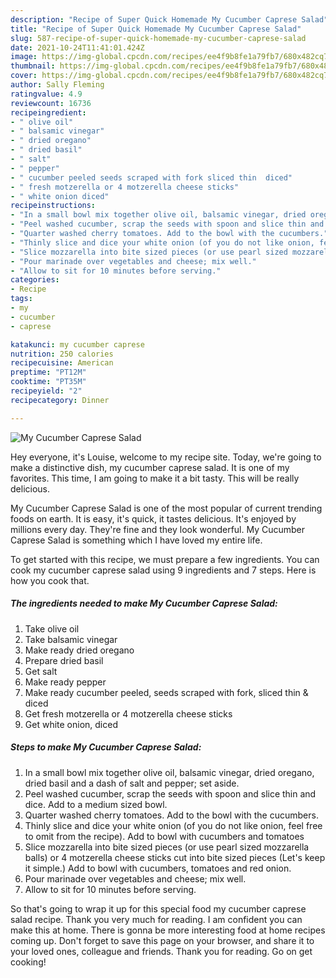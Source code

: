```yaml
---
description: "Recipe of Super Quick Homemade My Cucumber Caprese Salad"
title: "Recipe of Super Quick Homemade My Cucumber Caprese Salad"
slug: 587-recipe-of-super-quick-homemade-my-cucumber-caprese-salad
date: 2021-10-24T11:41:01.424Z
image: https://img-global.cpcdn.com/recipes/ee4f9b8fe1a79fb7/680x482cq70/my-cucumber-caprese-salad-recipe-main-photo.jpg
thumbnail: https://img-global.cpcdn.com/recipes/ee4f9b8fe1a79fb7/680x482cq70/my-cucumber-caprese-salad-recipe-main-photo.jpg
cover: https://img-global.cpcdn.com/recipes/ee4f9b8fe1a79fb7/680x482cq70/my-cucumber-caprese-salad-recipe-main-photo.jpg
author: Sally Fleming
ratingvalue: 4.9
reviewcount: 16736
recipeingredient:
- " olive oil"
- " balsamic vinegar"
- " dried oregano"
- " dried basil"
- " salt"
- " pepper"
- " cucumber peeled seeds scraped with fork sliced thin  diced"
- " fresh motzerella or 4 motzerella cheese sticks"
- " white onion diced"
recipeinstructions:
- "In a small bowl mix together olive oil, balsamic vinegar, dried oregano, dried basil and a dash of salt and pepper; set aside."
- "Peel washed cucumber, scrap the seeds with spoon and slice thin and dice. Add to a medium sized bowl."
- "Quarter washed cherry tomatoes. Add to the bowl with the cucumbers."
- "Thinly slice and dice your white onion (of you do not like onion, feel free to omit from the recipe). Add to bowl with cucumbers and tomatoes"
- "Slice mozzarella into bite sized pieces (or use pearl sized mozzarella balls) or 4 motzerella cheese sticks cut into bite sized pieces (Let&#39;s keep it simple.) Add to bowl with cucumbers, tomatoes and red onion."
- "Pour marinade over vegetables and cheese; mix well."
- "Allow to sit for 10 minutes before serving."
categories:
- Recipe
tags:
- my
- cucumber
- caprese

katakunci: my cucumber caprese 
nutrition: 250 calories
recipecuisine: American
preptime: "PT12M"
cooktime: "PT35M"
recipeyield: "2"
recipecategory: Dinner

---
```



![My Cucumber Caprese Salad](https://img-global.cpcdn.com/recipes/ee4f9b8fe1a79fb7/680x482cq70/my-cucumber-caprese-salad-recipe-main-photo.jpg)

Hey everyone, it's Louise, welcome to my recipe site. Today, we're going to make a distinctive dish, my cucumber caprese salad. It is one of my favorites. This time, I am going to make it a bit tasty. This will be really delicious.

My Cucumber Caprese Salad is one of the most popular of current trending foods on earth. It is easy, it's quick, it tastes delicious. It's enjoyed by millions every day. They're fine and they look wonderful. My Cucumber Caprese Salad is something which I have loved my entire life.




To get started with this recipe, we must prepare a few ingredients. You can cook my cucumber caprese salad using 9 ingredients and 7 steps. Here is how you cook that.

<!--inarticleads1-->

##### The ingredients needed to make My Cucumber Caprese Salad:

1. Take  olive oil
1. Take  balsamic vinegar
1. Make ready  dried oregano
1. Prepare  dried basil
1. Get  salt
1. Make ready  pepper
1. Make ready  cucumber peeled, seeds scraped with fork, sliced thin &amp; diced
1. Get  fresh motzerella or 4 motzerella cheese sticks
1. Get  white onion, diced




<!--inarticleads2-->

##### Steps to make My Cucumber Caprese Salad:

1. In a small bowl mix together olive oil, balsamic vinegar, dried oregano, dried basil and a dash of salt and pepper; set aside.
1. Peel washed cucumber, scrap the seeds with spoon and slice thin and dice. Add to a medium sized bowl.
1. Quarter washed cherry tomatoes. Add to the bowl with the cucumbers.
1. Thinly slice and dice your white onion (of you do not like onion, feel free to omit from the recipe). Add to bowl with cucumbers and tomatoes
1. Slice mozzarella into bite sized pieces (or use pearl sized mozzarella balls) or 4 motzerella cheese sticks cut into bite sized pieces (Let&#39;s keep it simple.) Add to bowl with cucumbers, tomatoes and red onion.
1. Pour marinade over vegetables and cheese; mix well.
1. Allow to sit for 10 minutes before serving.




So that's going to wrap it up for this special food my cucumber caprese salad recipe. Thank you very much for reading. I am confident you can make this at home. There is gonna be more interesting food at home recipes coming up. Don't forget to save this page on your browser, and share it to your loved ones, colleague and friends. Thank you for reading. Go on get cooking!
